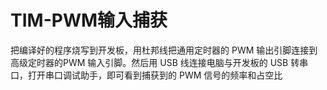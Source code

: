 # TIM-PWM输入捕获

把编译好的程序烧写到开发板，用杜邦线把通用定时器的 PWM 输出引脚连接到高级定时器的PWM 输入引脚。然后用 USB 线连接电脑与开发板的 USB 转串口，打开串口调试助手，即可看到捕获到的 PWM 信号的频率和占空比
